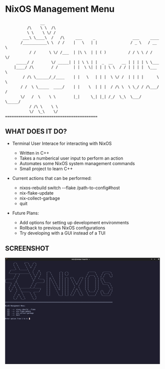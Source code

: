 # NixOS Management Menu

                    __    
              /\    \ \  /\
              \ \    \ \/ /
            ___\ \____\  /   /\     ___     _                 ___     ____
           /___________\ \  / /    |   \   | |               / _ \   / __ \
               / /      \ \/ /___  | |\ \  | | ( )          / / \ \ / /  \/
         _____/ /        \/ _____| | | \ \ | |  _  __    __ | | | | \ \___
        |____/ /\        / /       | |  \ \| | | | \ \  / / | | | |  \___ \
            / /\ \______/_/____    | |   \   | | |  \ \/ /  | | | |      \ \
           / /  \ \_____  ____/    | |    \  | | |  / /\ \  \ \_/ / /\___/ /
           \/   /  \    \ \        |_|     \_| |_| /_/  \_\  \___/  \_____/
               / /\ \    \ \
               \/  \_\    \/       ==========================================

## WHAT DOES IT DO?

- Terminal User Interace for interacting with NixOS
    - Written in C++
    - Takes a numberical user input to perform an action
    - Automates some NixOS system management commands
    - Small project to learn C++

- Current actions that can be performed:
    - nixos-rebuild switch --flake /path-to-config#host
    - nix-flake-update
    - nix-collect-garbage
    - quit

- Future Plans:
    - Add options for setting up development environments
    - Rollback to previous NixOS configurations
    - Try developing with a GUI instead of a TUI

## SCREENSHOT

![alt text](doc/nix-tui.jpg)
